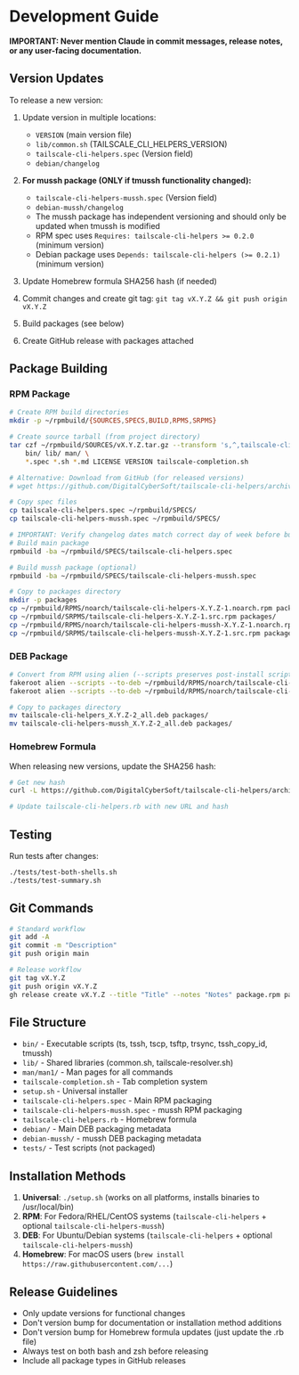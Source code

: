 # Development Guide

**IMPORTANT: Never mention Claude in commit messages, release notes, or any user-facing documentation.**

## Version Updates

To release a new version:

1. Update version in multiple locations:
   - `VERSION` (main version file)
   - `lib/common.sh` (TAILSCALE_CLI_HELPERS_VERSION)
   - `tailscale-cli-helpers.spec` (Version field)
   - `debian/changelog`
   
2. **For mussh package (ONLY if tmussh functionality changed):**
   - `tailscale-cli-helpers-mussh.spec` (Version field)
   - `debian-mussh/changelog`
   - The mussh package has independent versioning and should only be updated when tmussh is modified
   - RPM spec uses `Requires: tailscale-cli-helpers >= 0.2.0` (minimum version)
   - Debian package uses `Depends: tailscale-cli-helpers (>= 0.2.1)` (minimum version)

3. Update Homebrew formula SHA256 hash (if needed)
4. Commit changes and create git tag: `git tag vX.Y.Z && git push origin vX.Y.Z`
5. Build packages (see below)
6. Create GitHub release with packages attached

## Package Building

### RPM Package
```bash
# Create RPM build directories
mkdir -p ~/rpmbuild/{SOURCES,SPECS,BUILD,RPMS,SRPMS}

# Create source tarball (from project directory)
tar czf ~/rpmbuild/SOURCES/vX.Y.Z.tar.gz --transform 's,^,tailscale-cli-helpers-X.Y.Z/,' \
    bin/ lib/ man/ \
    *.spec *.sh *.md LICENSE VERSION tailscale-completion.sh

# Alternative: Download from GitHub (for released versions)
# wget https://github.com/DigitalCyberSoft/tailscale-cli-helpers/archive/refs/tags/vX.Y.Z.tar.gz -O ~/rpmbuild/SOURCES/vX.Y.Z.tar.gz

# Copy spec files
cp tailscale-cli-helpers.spec ~/rpmbuild/SPECS/
cp tailscale-cli-helpers-mussh.spec ~/rpmbuild/SPECS/

# IMPORTANT: Verify changelog dates match correct day of week before building
# Build main package
rpmbuild -ba ~/rpmbuild/SPECS/tailscale-cli-helpers.spec

# Build mussh package (optional)
rpmbuild -ba ~/rpmbuild/SPECS/tailscale-cli-helpers-mussh.spec

# Copy to packages directory
mkdir -p packages
cp ~/rpmbuild/RPMS/noarch/tailscale-cli-helpers-X.Y.Z-1.noarch.rpm packages/
cp ~/rpmbuild/SRPMS/tailscale-cli-helpers-X.Y.Z-1.src.rpm packages/
cp ~/rpmbuild/RPMS/noarch/tailscale-cli-helpers-mussh-X.Y.Z-1.noarch.rpm packages/
cp ~/rpmbuild/SRPMS/tailscale-cli-helpers-mussh-X.Y.Z-1.src.rpm packages/
```

### DEB Package
```bash
# Convert from RPM using alien (--scripts preserves post-install scripts)
fakeroot alien --scripts --to-deb ~/rpmbuild/RPMS/noarch/tailscale-cli-helpers-X.Y.Z-1.noarch.rpm
fakeroot alien --scripts --to-deb ~/rpmbuild/RPMS/noarch/tailscale-cli-helpers-mussh-X.Y.Z-1.noarch.rpm

# Copy to packages directory
mv tailscale-cli-helpers_X.Y.Z-2_all.deb packages/
mv tailscale-cli-helpers-mussh_X.Y.Z-2_all.deb packages/
```

### Homebrew Formula
When releasing new versions, update the SHA256 hash:
```bash
# Get new hash
curl -L https://github.com/DigitalCyberSoft/tailscale-cli-helpers/archive/refs/tags/vX.Y.Z.tar.gz | sha256sum

# Update tailscale-cli-helpers.rb with new URL and hash
```

## Testing

Run tests after changes:
```bash
./tests/test-both-shells.sh
./tests/test-summary.sh
```

## Git Commands

```bash
# Standard workflow
git add -A
git commit -m "Description"
git push origin main

# Release workflow  
git tag vX.Y.Z
git push origin vX.Y.Z
gh release create vX.Y.Z --title "Title" --notes "Notes" package.rpm package.deb
```

## File Structure

- `bin/` - Executable scripts (ts, tssh, tscp, tsftp, trsync, tssh_copy_id, tmussh)
- `lib/` - Shared libraries (common.sh, tailscale-resolver.sh)
- `man/man1/` - Man pages for all commands
- `tailscale-completion.sh` - Tab completion system
- `setup.sh` - Universal installer
- `tailscale-cli-helpers.spec` - Main RPM packaging
- `tailscale-cli-helpers-mussh.spec` - mussh RPM packaging
- `tailscale-cli-helpers.rb` - Homebrew formula
- `debian/` - Main DEB packaging metadata
- `debian-mussh/` - mussh DEB packaging metadata
- `tests/` - Test scripts (not packaged)

## Installation Methods

1. **Universal**: `./setup.sh` (works on all platforms, installs binaries to /usr/local/bin)
2. **RPM**: For Fedora/RHEL/CentOS systems (`tailscale-cli-helpers` + optional `tailscale-cli-helpers-mussh`)
3. **DEB**: For Ubuntu/Debian systems (`tailscale-cli-helpers` + optional `tailscale-cli-helpers-mussh`)
4. **Homebrew**: For macOS users (`brew install https://raw.githubusercontent.com/...`)

## Release Guidelines

- Only update versions for functional changes
- Don't version bump for documentation or installation method additions
- Don't version bump for Homebrew formula updates (just update the .rb file)
- Always test on both bash and zsh before releasing
- Include all package types in GitHub releases
